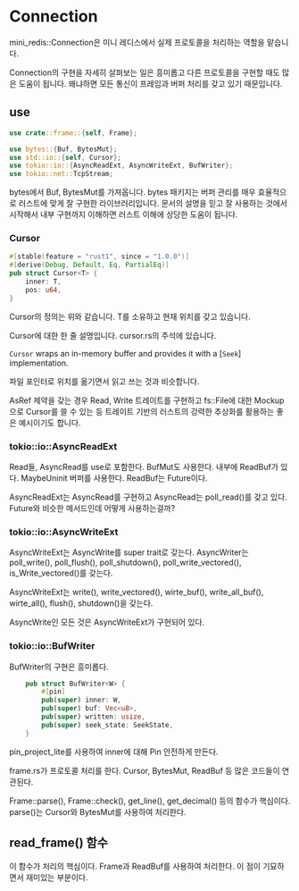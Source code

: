 # Connection 

mini_redis::Connection은 미니 레디스에서 실제 프로토콜을 처리하는 역할을 맡습니다. 

Connection의 구현을 자세히 살펴보는 일은 흥미롭고 다른 프로토콜을 구현할 때도 많은 
도움이 됩니다. 왜냐하면 모든 통신이 프레임과 버퍼 처리를 갖고 있기 때문입니다. 

## use 

```rust
use crate::frame::{self, Frame};

use bytes::{Buf, BytesMut};
use std::io::{self, Cursor};
use tokio::io::{AsyncReadExt, AsyncWriteExt, BufWriter};
use tokio::net::TcpStream;
```

bytes에서 Buf, BytesMut를 가져옵니다. bytes 패키지는 버퍼 관리를 매우 효율적으로 러스트에 
맞게 잘 구현한 라이브러리입니다. 문서의 설명을 믿고 잘 사용하는 것에서 시작해서 내부 
구현까지 이해하면 러스트 이해에 상당한 도움이 됩니다. 

### Cursor<T>

```rust
#[stable(feature = "rust1", since = "1.0.0")]
#[derive(Debug, Default, Eq, PartialEq)]
pub struct Cursor<T> {
    inner: T,
    pos: u64,
}
```

Cursor의 정의는 위와 같습니다. T를 소유하고 현재 위치를 갖고 있습니다. 

Cursor에 대한 한 줄 설명입니다. cursor.rs의 주석에 있습니다. 

`Cursor` wraps an in-memory buffer and provides it with a [`Seek`] implementation.

파일 포인터로 위치를 옮기면서 읽고 쓰는 것과 비슷합니다. 

AsRef 제약을 갖는 경우 Read, Write 트레이트를 구현하고 fs::File에 대한 Mockup으로 
Cursor를 쓸 수 있는 등 트레이트 기반의 러스트의 강력한 추상화를 활용하는 좋은 예시이기도
합니다. 

### tokio::io::AsyncReadExt 

Read들, AsyncRead를 use로 포함한다.  BufMut도 사용한다. 
내부에 ReadBuf가 있다. MaybeUninit 버퍼를 사용한다. ReadBuf는 Future이다.  

AsyncReadExt는 AsyncRead를 구현하고 AsyncRead는 poll_read()를 갖고 있다. 
Future와 비슷한 메서드인데 어떻게 사용하는걸까? 

### tokio::io::AsyncWriteExt

AsyncWriteExt는 AsyncWrite를 super trait로 갖는다. 
AsyncWriter는 poll_write(), poll_flush(), poll_shutdown(), poll_write_vectored(), 
is_Write_vectored()를 갖는다. 

AsyncWriteExt는 write(), write_vectored(), wirte_buf(), write_all_buf(), 
wirte_all(), flush(), shutdown()을 갖는다. 

AsyncWrite인 모든 것은 AsyncWriteExt가 구현되어 있다. 

### tokio::io::BufWriter

BufWriter의 구현은 흥미롭다. 

```rust
    pub struct BufWriter<W> {
        #[pin]
        pub(super) inner: W,
        pub(super) buf: Vec<u8>,
        pub(super) written: usize,
        pub(super) seek_state: SeekState,
    }
```

pin_project_lite를 사용하여 inner에 대해 Pin 안전하게 만든다. 

frame.rs가 프로토콜 처리를 한다. 
Cursor<T>, BytesMut, ReadBuf 등 많은 코드들이 연관된다. 

Frame::parse(), Frame::check(), get_line(), get_decimal() 등의 함수가 핵심이다. 
parse()는 Cursor와 BytesMut를 사용하여 처리한다. 

## read_frame() 함수 

이 함수가 처리의 핵심이다. Frame과 ReadBuf를 사용하여 처리한다. 
이 점이 기묘하면서 재미있는 부분이다. 

















